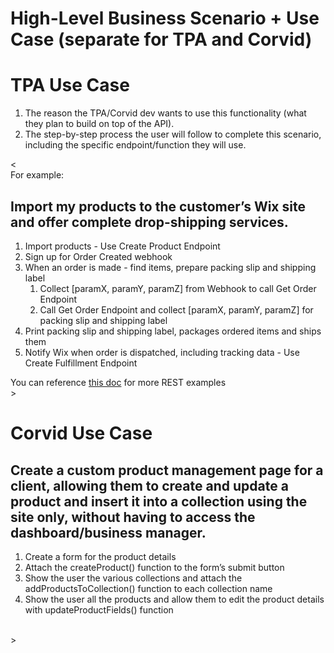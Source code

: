 # High-Level Business Scenario + Use Case (separate for TPA and Corvid)

# TPA Use Case
1. The reason the TPA/Corvid dev wants to use this functionality (what they plan to build on top of the API).
2. The step-by-step process the user will follow to complete this scenario, including the specific endpoint/function they will use. </br>

\< </br>
For example: 
## Import my products to the customer’s Wix site and offer complete drop-shipping services.
1. Import products - Use Create Product Endpoint
1. Sign up for Order Created webhook
1. When an order is made - find items, prepare packing slip and shipping label 
   1. Collect [paramX, paramY, paramZ] from Webhook to call Get Order Endpoint
   1. Call Get Order Endpoint and collect  [paramX, paramY, paramZ] for packing slip and shipping label
1. Print packing slip and shipping label, packages ordered items and ships them
1. Notify Wix when order is dispatched, including tracking data - Use Create Fulfillment Endpoint

You can reference [this doc](https://docs.google.com/document/d/18TDU40kPEmVxHNJ5AFNPo82DDgPv5uLIYGeOiGJFLjI/edit) for more REST examples 
</br>\>

# Corvid Use Case
## Create a custom product management page for a client, allowing them to create and update a product and insert it into a collection using the site only, without having to access the dashboard/business manager.
1. Create a form for the product details
1. Attach the createProduct() function to the form’s submit button
1. Show the user the various collections and attach the addProductsToCollection() function to each collection name
1. Show the user all the products and allow them to edit the product details with updateProductFields() function

</br> \>
